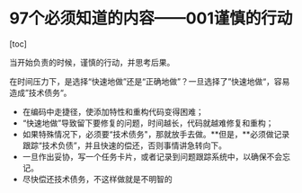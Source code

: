 # 97个必须知道的内容——001谨慎的行动

[toc]

当开始负责的时候，谨慎的行动，并思考后果。

在时间压力下，是选择“快速地做”还是“正确地做”？一旦选择了”快速地做“，容易造成”技术债务“。

- 在编码中走捷径，使添加特性和重构代码变得困难；
- “快速地做”导致留下要修复的问题，时间越长，代码就越难修复和重构；
- 如果特殊情况下，必须要“技术债务"，那就放手去做。**但是，**必须做记录跟踪“技术负债”，并且快速的偿还，否则事情讲急转向下。
- 一旦作出妥协，写一个任务卡片，或者记录到问题跟踪系统中，以确保不会忘记。
- 尽快偿还技术债务，不这样做就是不明智的